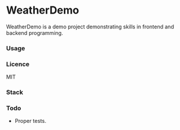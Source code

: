 # WeatherDemo

WeatherDemo is a demo project demonstrating skills in frontend and backend programming.


### Usage


### Licence
MIT

### Stack


### Todo
- Proper tests.